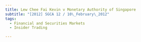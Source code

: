 ```yaml
---
title: Lew Chee Fai Kevin v Monetary Authority of Singapore 
subtitle: "[2012] SGCA 12 / 10\_February\_2012"
tags:
  - Financial and Securities Markets
  - Insider Trading

---
```


